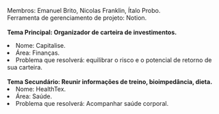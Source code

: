 Membros: Emanuel Brito, Nicolas Franklin, Ítalo Probo.
<br>
Ferramenta de gerenciamento de projeto: Notion.<br>
<br>
<b>Tema Principal: Organizador de carteira de investimentos.</b>
<li>Nome: Capitalise.</li>
<li>Área: Finanças.</li>
<li>Problema que resolverá: equilibrar o risco e o potencial de retorno de sua carteira.</li>
<br>
<b>Tema Secundário: Reunir informações de treino, bioimpedância, dieta.</b>
<br>
<li>Nome: HealthTex.</li>
<li>Área: Saúde.</li>
<li>Problema que resolverá: Acompanhar saúde corporal.</li>
